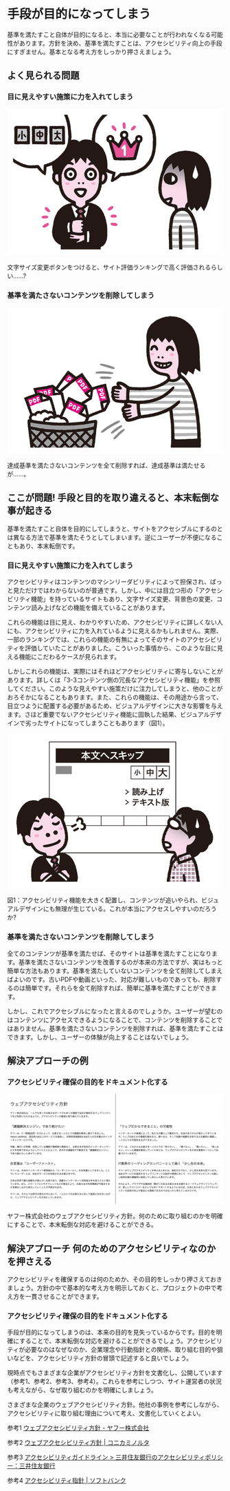 # 手段が目的になってしまう

基準を満たすこと自体が目的になると、本当に必要なことが行われなくなる可能性があります。方針を決め、基準を満たすことは、アクセシビリティ向上の手段にすぎません。基本となる考え方をしっかり押さえましょう。

## よく見られる問題

### 目に見えやすい施策に力を入れてしまう

![図](../img/2-3-ng01.png)

文字サイズ変更ボタンをつけると、サイト評価ランキングで高く評価されるらしい……?

### 基準を満たさないコンテンツを削除してしまう

![図](../img/2-3-ng02.png)

達成基準を満たさないコンテンツを全て削除すれば、達成基準は満たせるが……。

## ここが問題! 手段と目的を取り違えると、本末転倒な事が起きる

基準を満たすこと自体を目的にしてしまうと、サイトをアクセシブルにするのとは異なる方法で基準を満たそうとしてしまいます。逆にユーザーが不便になることもあり、本末転倒です。

### 目に見えやすい施策に力を入れてしまう

アクセシビリティはコンテンツのマシンリーダビリティによって担保され、ぱっと見ただけではわからないのが普通です。しかし、中には目立つ形の「アクセシビリティ機能」を持っているサイトもあり、文字サイズ変更、背景色の変更、コンテンツ読み上げなどの機能を備えていることがあります。

これらの機能は目に見え、わかりやすいため、アクセシビリティに詳しくない人にも、アクセシビリティに力を入れているように見えるかもしれません。実際、一部のランキングでは、これらの機能の有無によってそのサイトのアクセシビリティを評価していたことがありました。こういった事情から、このような目に見える機能にこだわるケースが見られます。

しかしこれらの機能は、実際にはそれほどアクセシビリティに寄与しないことがあります。詳しくは「3-3コンテンツ側の冗長なアクセシビリティ機能」を参照してください。このような見えやすい施策だけに注力してしまうと、他のことがおろそかになることもあります。また、これらの機能は、その用途から言って、目立つように配置する必要があるため、ビジュアルデザインに大きな影響を与えます。さほど重要でないアクセシビリティ機能に固執した結果、ビジュアルデザインで劣ったサイトになってしまうこともあります（図1）。

![図](../img/2-3-fig01.png)

図1：アクセシビリティ機能を大きく配置し、コンテンツが追いやられ、ビジュアルデザインにも無理が生じている。これが本当にアクセスしやすいのだろうか?

### 基準を満たさないコンテンツを削除してしまう

全てのコンテンツが基準を満たせば、そのサイトは基準を満たすことになります。基準を満たさないコンテンツを改善するのが本来の方法ですが、実はもっと簡単な方法もあります。基準を満たしていないコンテンツを全て削除してしまえばよいのです。古いPDFや動画といった、対応が難しいものであっても、削除するのは簡単です。それらを全て削除すれば、簡単に基準を満たすことができます。

しかし、これでアクセシブルになったと言えるのでしょうか。ユーザーが望むのはコンテンツにアクセスできるようになることで、コンテンツを削除することではありません。基準を満たさないコンテンツを削除すれば、基準を満たすことはできます。しかし、ユーザーの体験が向上することはないでしょう。

## 解決アプローチの例

### アクセシビリティ確保の目的をドキュメント化する

![図](../img/2-3-ok01.png)

ヤフー株式会社のウェブアクセシビリティ方針。何のために取り組むのかを明確にすることで、本末転倒な対応を避けることができる。

## 解決アプローチ 何のためのアクセシビリティなのかを押さえる

アクセシビリティを確保するのは何のためか、その目的をしっかり押さえておきましょう。方針の中で基本的な考え方を明示しておくと、プロジェクトの中で考え方を一貫させることができます。

### アクセシビリティ確保の目的をドキュメント化する

手段が目的になってしまうのは、本来の目的を見失っているからです。目的を明確にすることで、本末転倒な対応を避けることができるでしょう。アクセシビリティが必要なのはなぜなのか、企業理念や行動指針との関係、取り組む目的や狙いなどを、アクセシビリティ方針の冒頭で記述すると良いでしょう。

現時点でもさまざまな企業がアクセシビリティ方針を文書化し、公開しています（参考1、参考2、参考3、参考4）。これらを参考にしつつ、サイト運営者の状況も考えながら、なぜ取り組むのかを明確にしましょう。

さまざまな企業のウェブアクセシビリティ方針。他社の事例を参考にしながら、アクセシビリティに取り組む理由について考え、文書化していくとよい。

参考1 [ウェブアクセシビリティ方針 - ヤフー株式会社](http://docs.yahoo.co.jp/info/accessibility/)

参考2 [ウェブアクセシビリティ方針 | コニカミノルタ](http://www.konicaminolta.jp/siteinfo/accessibility.html)

参考3 [アクセシビリティガイドライン > 三井住友銀行のアクセシビリティポリシー：三井住友銀行](http://www.smbc.co.jp/accessibility/guidelines/intro01.html)

参考4 [アクセシビリティ指針 | ソフトバンク](http://www.softbank.jp/help/sitepolicy/accessibility/)
